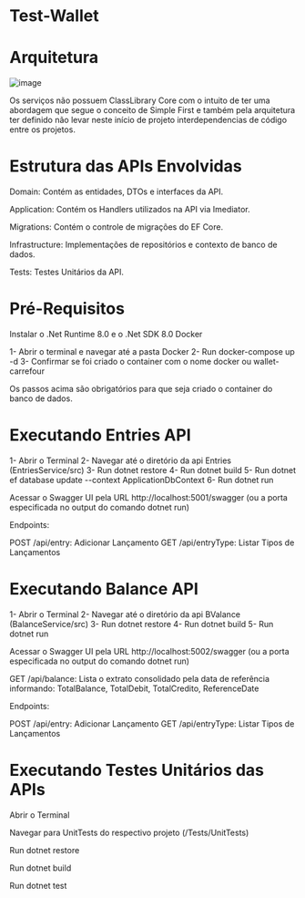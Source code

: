 # Test-Wallet

# Arquitetura

![image](https://github.com/bvmdev/Test-Wallet/assets/33611537/3d53b629-171d-47a7-8d45-c202740a6e9a)

Os serviços não possuem ClassLibrary Core com o intuito de ter uma abordagem que segue o conceito de Simple First e também pela arquitetura ter definido não levar neste início de projeto interdependencias de código entre os projetos.

# Estrutura das APIs Envolvidas

Domain:
Contém as entidades, DTOs e interfaces da API.

Application:
Contém os Handlers utilizados na API via Imediator.

Migrations:
Contém o controle de migrações do EF Core.

Infrastructure:
Implementações de repositórios e contexto de banco de dados.

Tests:
Testes Unitários da API.


# Pré-Requisitos

Instalar o .Net Runtime 8.0 e o .Net SDK 8.0
Docker

1- Abrir o terminal e navegar até a pasta Docker
2- Run docker-compose up -d
3- Confirmar se foi criado o container com o nome docker ou wallet-carrefour

Os passos acima são obrigatórios para que seja criado o container do banco de dados.

# Executando Entries API

1- Abrir o Terminal
2- Navegar até o diretório da api Entries (EntriesService/src)
3- Run dotnet restore
4- Run dotnet build
5- Run dotnet ef database update --context ApplicationDbContext
6- Run dotnet run

Acessar o Swagger UI pela URL http://localhost:5001/swagger (ou a porta especificada no output do comando dotnet run)

Endpoints:

POST /api/entry: Adicionar Lançamento
GET /api/entryType: Listar Tipos de Lançamentos

# Executando Balance API

1- Abrir o Terminal
2- Navegar até o diretório da api BValance (BalanceService/src)
3- Run dotnet restore
4- Run dotnet build
5- Run dotnet run

Acessar o Swagger UI pela URL http://localhost:5002/swagger (ou a porta especificada no output do comando dotnet run)

GET /api/balance: Lista o extrato consolidado pela data de referência informando: TotalBalance, TotalDebit, TotalCredito, ReferenceDate

Endpoints:

POST /api/entry: Adicionar Lançamento
GET /api/entryType: Listar Tipos de Lançamentos



# Executando Testes Unitários das APIs

Abrir o Terminal

Navegar para UnitTests do respectivo projeto (/Tests/UnitTests)

Run dotnet restore

Run dotnet build

Run dotnet test


